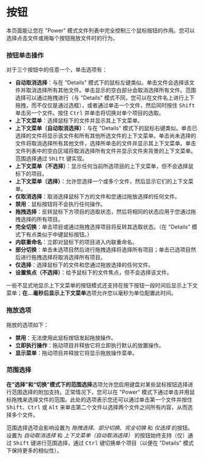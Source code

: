 # 按钮

本页面能让您在 "Power" 模式文件列表中完全控制三个鼠标按钮的作用。您可以选择点击文件或用每个按钮拖放文件时的行为。

### 按钮单击操作

对于三个按钮中的任意一个，单击选项有：

- **自动取消选择**：与在 "Details" 模式下的鼠标左键类似。单击文件会选择该文件并取消选择所有其他文件。单击显示的空白部分会取消选择所有文件。范围选择可以通过拖拽进行（与 "Details" 模式不同，您可以在文件名上进行上下拖拽，而不仅仅是通过选框），或者通过单击一个文件，然后同时按住 <kbd>Shift</kbd> 单击另一个文件。按住 <kbd>Ctrl</kbd> 并单击将切换对单个项目的选取。
- **上下文菜单**：选择鼠标下的文件并显示其上下文菜单。
- **上下文菜单（自动取消选择）**：与在 "Details" 模式下的鼠标右键类似。单击已选择的文件将显示该文件和所有其他所选文件的上下文菜单。单击尚未选择的文件将取消选择所有其他文件，选择所单击的文件并显示其上下文菜单。单击文件列表中的空白区域将取消选择所有文件并显示文件夹背景的上下文菜单。范围选择通过 <kbd>Shift</kbd> 键实现。
- **上下文菜单（不选择）**：显示任何当前所选项目的上下文菜单，但不会选择鼠标下的项目。
- **上下文菜单（选择）**：允许您选择一个或多个文件，然后显示它们的上下文菜单。
- **仅取消选择**：取消选择鼠标下方的文件和您通过拖放选择的任何文件。
- **禁用**：鼠标按钮将不会执行任何操作。
- **拖拽选择**：反转鼠标下方项目的选取状态，然后将相同的状态应用于您通过拖拽选择的所有项目。
- **完全切换**：单击项目或通过拖拽选择项目将反转其选取状态。（在 "Details" 模式下有点类似于中键鼠标按钮。）
- **内联重命名**：立即对鼠标下的项目进入内联重命名。
- **部分切换**：单击未选项目然后进行拖拽选择将选择所有项目；单击已选项目然后进行拖拽选择将取消选择所有项目。
- **仅选择**：选择鼠标下的文件和您通过拖放选择的任何文件。
- **设置焦点（不选择）**：给予鼠标下的文件焦点，但不会选择该文件。

一些不显式地显示上下文菜单的按钮模式还支持在按下按钮一段时间后显示上下文菜单；**在...毫秒后显示上下文菜单**选项允许您以毫秒为单位配置此时间。

### 拖放选项

拖放的选项如下：

- **禁用**：无法使用此鼠标按钮发起拖放操作。
- **立即执行操作**：拖动项目并释放它将立即执行默认的放置操作。
- **显示菜单**：拖动项目并释放它将显示拖放操作菜单。

### 范围选择

**在“选择”和“切换”模式下的范围选择**选项允许您启用键盘对某些鼠标按钮选择进行范围选择的附加支持。正常情况下，您可以在 "Power" 模式下通过单击并用鼠标拖拽来选择文件的范围。此处的选项表示您还可以通过单击第一个文件并按住 <kbd>Shift</kbd>、<kbd>Ctrl</kbd> 或 <kbd>Alt</kbd> 来单击第二个文件以选择两个文件之间所有内容，从而选择多个文件。

范围选择选项会影响设置为 *拖拽选择*、*部分切换*、*完全切换* 和 *仅选择* 的按钮。设置为 *自动取消选择* 和 *上下文菜单（自动取消选择）* 的按钮始终支持（仅）通过 <kbd>Shift</kbd> 键进行范围选择，通过 <kbd>Ctrl</kbd> 键切换单个项目（以便在 "Details" 模式下保持更多的相似性）。